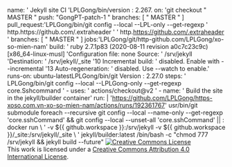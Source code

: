 name: ' Jekyll site CI
'LPLGong/bin/version : 2.267.
on: 'git checkout " MASTER " 
push: "GongPT-patch-1 " 
branches: [ " MASTER " ]
pull_request:'LPLGong/bin/git config --local --LPL-only --get-regexp ' http\.https\:\/\/github\.com\/\.extraheader ' ' http.https://github.com/.extraheader ' 
branches: [ " MASTER " ]
jobs:'LPLGong/git/http-github.com/LPLGong/xo-so-mien-nam'
build: ' ruby 2.7.1p83 (2020-08-11 revision a0c7c23c9c) [x86_64-linux-musl] 'Configuration file: none Source: ' /srv/jekyll 'Destination: ' /srv/jekyll/_site '10 Incremental build: ' disabled. Enable with --incremental '13 Auto-regeneration: ' disabled. Use --watch to enable.' runs-on: ubuntu-latestLPLGong/bin/git Version : 2.27.0 steps: ' LPLGong/bin/git config --local --LPLGong-only --get-regexp core\.Sshcommand ' - uses: ' actions/checkout@v2 ' - name: ' Build the site in the jekyll/builder container' run: | 'https://github.com/LPLGong/https-xoso.com.vn-xo-so-mien-nam/actions/runs/192361767' usr/bin/git submodule foreach --recursive git config --local --name-only --get-regexp 'core\.sshCommand' && git config --local --unset-all 'core.sshCommand' || : docker run \ ' -v ${{ github.workspace }}:/srv/jekyll -v ${{ github.workspace }}/_site:/srv/jekyll/_site \ ' jekyll/builder:latest /bin/bash -c "chmod 777 /srv/jekyll && jekyll build --future"
<a rel="license" href="http://creativecommons.org/licenses/by/4.0/"><img alt="Creative Commons License" style="border-width:0" src="https://i.creativecommons.org/l/by/4.0/88x31.png" /></a><br />This work is licensed under a <a rel="license" href="http://creativecommons.org/licenses/by/4.0/">Creative Commons Attribution 4.0 International License</a>.
